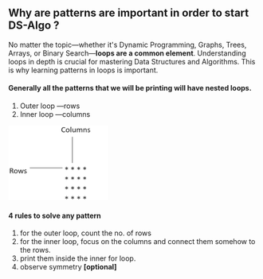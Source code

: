 ## Why are patterns are important in order to start DS-Algo ?
No matter the topic—whether it's Dynamic Programming, Graphs, Trees, Arrays, or Binary Search—**loops are a common element**. Understanding loops in depth is crucial for mastering Data Structures and Algorithms. This is why learning patterns in loops is important.

#### Generally all the patterns that we will be printing will have nested loops.
1. Outer loop —rows
2. Inner loop —columns<br/>
<img src="image.png" alt="row-col-image" width="200" height="150"/>

#### 4 rules to solve any pattern
1) for the outer loop, count the no. of rows
2) for the inner loop, focus on the columns and connect them somehow to the rows.
3) print them inside the inner for loop.
4) observe symmetry **[optional]**

